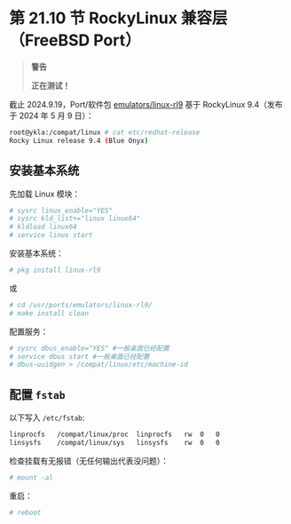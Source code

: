 # 第 21.10 节 RockyLinux 兼容层（FreeBSD Port）

>**警告**
>
>**正在测试！**

截止 2024.9.19，Port/软件包 [emulators/linux-rl9](https://www.freshports.org/emulators/linux-rl9/) 基于 RockyLinux 9.4（发布于 2024 年 5 月 9 日）：

```sh
root@ykla:/compat/linux # cat etc/redhat-release 
Rocky Linux release 9.4 (Blue Onyx)
```

## 安装基本系统

先加载 Linux 模块：

```sh
# sysrc linux_enable="YES"
# sysrc kld_list+="linux linux64"
# kldload linux64
# service linux start
```

安装基本系统：

```sh
# pkg install linux-rl9
```

或

```sh
# cd /usr/ports/emulators/linux-rl9/ 
# make install clean
```

配置服务：

```sh
# sysrc dbus_enable="YES" #一般桌面已经配置
# service dbus start #一般桌面已经配置
# dbus-uuidgen > /compat/linux/etc/machine-id
```

## 配置 `fstab`

以下写入 `/etc/fstab`:

```sh
linprocfs   /compat/linux/proc	linprocfs	rw	0	0
linsysfs    /compat/linux/sys	linsysfs	rw	0	0
```

检查挂载有无报错（无任何输出代表没问题）：

```sh
# mount -al
```

重启：

```sh
# reboot
```

